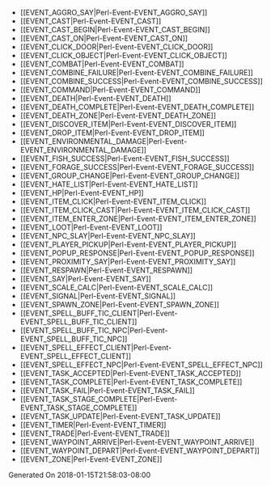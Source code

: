 * [[EVENT_AGGRO_SAY|Perl-Event-EVENT_AGGRO_SAY]]
* [[EVENT_CAST|Perl-Event-EVENT_CAST]]
* [[EVENT_CAST_BEGIN|Perl-Event-EVENT_CAST_BEGIN]]
* [[EVENT_CAST_ON|Perl-Event-EVENT_CAST_ON]]
* [[EVENT_CLICK_DOOR|Perl-Event-EVENT_CLICK_DOOR]]
* [[EVENT_CLICK_OBJECT|Perl-Event-EVENT_CLICK_OBJECT]]
* [[EVENT_COMBAT|Perl-Event-EVENT_COMBAT]]
* [[EVENT_COMBINE_FAILURE|Perl-Event-EVENT_COMBINE_FAILURE]]
* [[EVENT_COMBINE_SUCCESS|Perl-Event-EVENT_COMBINE_SUCCESS]]
* [[EVENT_COMMAND|Perl-Event-EVENT_COMMAND]]
* [[EVENT_DEATH|Perl-Event-EVENT_DEATH]]
* [[EVENT_DEATH_COMPLETE|Perl-Event-EVENT_DEATH_COMPLETE]]
* [[EVENT_DEATH_ZONE|Perl-Event-EVENT_DEATH_ZONE]]
* [[EVENT_DISCOVER_ITEM|Perl-Event-EVENT_DISCOVER_ITEM]]
* [[EVENT_DROP_ITEM|Perl-Event-EVENT_DROP_ITEM]]
* [[EVENT_ENVIRONMENTAL_DAMAGE|Perl-Event-EVENT_ENVIRONMENTAL_DAMAGE]]
* [[EVENT_FISH_SUCCESS|Perl-Event-EVENT_FISH_SUCCESS]]
* [[EVENT_FORAGE_SUCCESS|Perl-Event-EVENT_FORAGE_SUCCESS]]
* [[EVENT_GROUP_CHANGE|Perl-Event-EVENT_GROUP_CHANGE]]
* [[EVENT_HATE_LIST|Perl-Event-EVENT_HATE_LIST]]
* [[EVENT_HP|Perl-Event-EVENT_HP]]
* [[EVENT_ITEM_CLICK|Perl-Event-EVENT_ITEM_CLICK]]
* [[EVENT_ITEM_CLICK_CAST|Perl-Event-EVENT_ITEM_CLICK_CAST]]
* [[EVENT_ITEM_ENTER_ZONE|Perl-Event-EVENT_ITEM_ENTER_ZONE]]
* [[EVENT_LOOT|Perl-Event-EVENT_LOOT]]
* [[EVENT_NPC_SLAY|Perl-Event-EVENT_NPC_SLAY]]
* [[EVENT_PLAYER_PICKUP|Perl-Event-EVENT_PLAYER_PICKUP]]
* [[EVENT_POPUP_RESPONSE|Perl-Event-EVENT_POPUP_RESPONSE]]
* [[EVENT_PROXIMITY_SAY|Perl-Event-EVENT_PROXIMITY_SAY]]
* [[EVENT_RESPAWN|Perl-Event-EVENT_RESPAWN]]
* [[EVENT_SAY|Perl-Event-EVENT_SAY]]
* [[EVENT_SCALE_CALC|Perl-Event-EVENT_SCALE_CALC]]
* [[EVENT_SIGNAL|Perl-Event-EVENT_SIGNAL]]
* [[EVENT_SPAWN_ZONE|Perl-Event-EVENT_SPAWN_ZONE]]
* [[EVENT_SPELL_BUFF_TIC_CLIENT|Perl-Event-EVENT_SPELL_BUFF_TIC_CLIENT]]
* [[EVENT_SPELL_BUFF_TIC_NPC|Perl-Event-EVENT_SPELL_BUFF_TIC_NPC]]
* [[EVENT_SPELL_EFFECT_CLIENT|Perl-Event-EVENT_SPELL_EFFECT_CLIENT]]
* [[EVENT_SPELL_EFFECT_NPC|Perl-Event-EVENT_SPELL_EFFECT_NPC]]
* [[EVENT_TASK_ACCEPTED|Perl-Event-EVENT_TASK_ACCEPTED]]
* [[EVENT_TASK_COMPLETE|Perl-Event-EVENT_TASK_COMPLETE]]
* [[EVENT_TASK_FAIL|Perl-Event-EVENT_TASK_FAIL]]
* [[EVENT_TASK_STAGE_COMPLETE|Perl-Event-EVENT_TASK_STAGE_COMPLETE]]
* [[EVENT_TASK_UPDATE|Perl-Event-EVENT_TASK_UPDATE]]
* [[EVENT_TIMER|Perl-Event-EVENT_TIMER]]
* [[EVENT_TRADE|Perl-Event-EVENT_TRADE]]
* [[EVENT_WAYPOINT_ARRIVE|Perl-Event-EVENT_WAYPOINT_ARRIVE]]
* [[EVENT_WAYPOINT_DEPART|Perl-Event-EVENT_WAYPOINT_DEPART]]
* [[EVENT_ZONE|Perl-Event-EVENT_ZONE]]


Generated On 2018-01-15T21:58:03-08:00